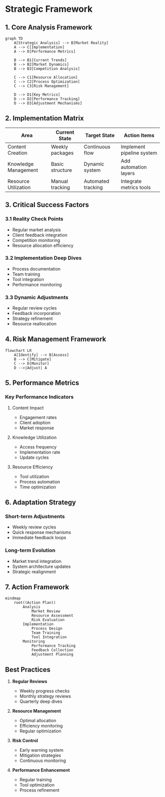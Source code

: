 # Strategic Framework

## 1. Core Analysis Framework

```mermaid
graph TD
    A[Strategic Analysis] --> B[Market Reality]
    A --> C[Implementation]
    A --> D[Performance Metrics]
    
    B --> B1[Current Trends]
    B --> B2[Market Dynamics]
    B --> B3[Competition Analysis]
    
    C --> C1[Resource Allocation]
    C --> C2[Process Optimization]
    C --> C3[Risk Management]
    
    D --> D1[Key Metrics]
    D --> D2[Performance Tracking]
    D --> D3[Adjustment Mechanisms]
```

## 2. Implementation Matrix

| Area | Current State | Target State | Action Items |
|------|--------------|--------------|--------------|
| Content Creation | Weekly packages | Continuous flow | Implement pipeline system |
| Knowledge Management | Basic structure | Dynamic system | Add automation layers |
| Resource Utilization | Manual tracking | Automated tracking | Integrate metrics tools |

## 3. Critical Success Factors

### 3.1 Reality Check Points
- Regular market analysis
- Client feedback integration
- Competition monitoring
- Resource allocation efficiency

### 3.2 Implementation Deep Dives
- Process documentation
- Team training
- Tool integration
- Performance monitoring

### 3.3 Dynamic Adjustments
- Regular review cycles
- Feedback incorporation
- Strategy refinement
- Resource reallocation

## 4. Risk Management Framework

```mermaid
flowchart LR
    A[Identify] --> B[Assess]
    B --> C[Mitigate]
    C --> D[Monitor]
    D -->|Adjust| A
```

## 5. Performance Metrics

### Key Performance Indicators
1. Content Impact
   - Engagement rates
   - Client adoption
   - Market response

2. Knowledge Utilization
   - Access frequency
   - Implementation rate
   - Update cycles

3. Resource Efficiency
   - Tool utilization
   - Process automation
   - Time optimization

## 6. Adaptation Strategy

### Short-term Adjustments
- Weekly review cycles
- Quick response mechanisms
- Immediate feedback loops

### Long-term Evolution
- Market trend integration
- System architecture updates
- Strategic realignment

## 7. Action Framework

```mermaid
mindmap
    root((Action Plan))
        Analysis
            Market Review
            Resource Assessment
            Risk Evaluation
        Implementation
            Process Design
            Team Training
            Tool Integration
        Monitoring
            Performance Tracking
            Feedback Collection
            Adjustment Planning
```

## Best Practices

1. **Regular Reviews**
   - Weekly progress checks
   - Monthly strategy reviews
   - Quarterly deep dives

2. **Resource Management**
   - Optimal allocation
   - Efficiency monitoring
   - Regular optimization

3. **Risk Control**
   - Early warning system
   - Mitigation strategies
   - Continuous monitoring

4. **Performance Enhancement**
   - Regular training
   - Tool optimization
   - Process refinement
